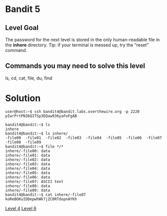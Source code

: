 <html>
<h1>Bandit 5</h1>

<h2 id="level-goal">Level Goal</h2>
<p>The password for the next level is stored in the only human-readable
file in the <strong>inhere</strong> directory. Tip: if your terminal is messed
up, try the “reset” command.</p>

<h2 id="commands-you-may-need-to-solve-this-level">Commands you may need to solve this level</h2>
<p>ls, cd, cat, file, du, find</p>


<h1>Solution</h1>

```
user@host:~$ ssh bandit4@bandit.labs.overthewire.org -p 2220
pIwrPrtPN36QITSp3EQaw936yaFoFgAB

bandit4@bandit:~$ ls
inhere
bandit4@bandit:~$ ls inhere/
-file00  -file01  -file02  -file03  -file04  -file05  -file06  -file07  -file08  -file09
bandit4@bandit:~$ file */*
inhere/-file00: data
inhere/-file01: data
inhere/-file02: data
inhere/-file03: data
inhere/-file04: data
inhere/-file05: data
inhere/-file06: data
inhere/-file07: ASCII text
inhere/-file08: data
inhere/-file09: data
bandit4@bandit:~$ cat inhere/-file07
koReBOKuIDDepwhWk7jZC0RTdopnAYKh
```

[Level 4](bandit/tasks/bandit4.md)
[Level 6](bandit/tasks/bandit6.md)
</html>
